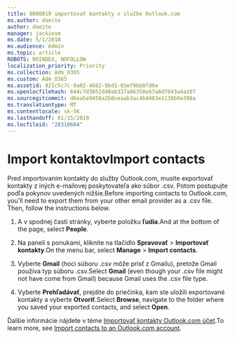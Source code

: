```yaml
---
title: 8000019 importovať kontakty v službe Outlook.com
ms.author: daeite
author: daeite
manager: jackiesm
ms.date: 5/1/2018
ms.audience: Admin
ms.topic: article
ROBOTS: NOINDEX, NOFOLLOW
localization_priority: Priority
ms.collection: Adm_O365
ms.custom: Adm_O365
ms.assetid: 921c5c7c-9a02-4682-9bd1-03ef9bb0fd6e
ms.openlocfilehash: 644c7d3652d40ab337a66358e67a6d7043a4a107
ms.sourcegitcommit: d6ea5e9458a2b8ceaab3ac4bd483e1130b9a398a
ms.translationtype: MT
ms.contentlocale: sk-SK
ms.lasthandoff: 01/15/2019
ms.locfileid: "28310604"
---
```

# <a name="import-contacts"></a><span data-ttu-id="53b20-102">Import kontaktov</span><span class="sxs-lookup"><span data-stu-id="53b20-102">Import contacts</span></span>

<span data-ttu-id="53b20-p101">Pred importovaním kontakty do služby Outlook.com, musíte exportovať kontakty z iných e-mailovej poskytovateľa ako súbor .csv. Potom postupujte podľa pokynov uvedených nižšie.</span><span class="sxs-lookup"><span data-stu-id="53b20-p101">Before importing contacts to Outlook.com, you'll need to export them from your other email provider as a .csv file. Then, follow the instructions below.</span></span>
  
1. <span data-ttu-id="53b20-105">A v spodnej časti stránky, vyberte položku **ľudia**.</span><span class="sxs-lookup"><span data-stu-id="53b20-105">And at the bottom of the page, select **People**.</span></span> 
    
2. <span data-ttu-id="53b20-106">Na paneli s ponukami, kliknite na tlačidlo **Spravovať** \> **Importovať kontakty**.</span><span class="sxs-lookup"><span data-stu-id="53b20-106">On the menu bar, select **Manage** \> **Import contacts**.</span></span> 
    
3. <span data-ttu-id="53b20-107">Vyberte **Gmail** (hoci súboru .csv môže prísť z Gmailu), pretože Gmail používa typ súboru .csv.</span><span class="sxs-lookup"><span data-stu-id="53b20-107">Select **Gmail** (even though your .csv file might not have come from Gmail) because Gmail uses the .csv file type.</span></span> 
    
4. <span data-ttu-id="53b20-108">Vyberte **Prehľadávať**, prejdite do priečinka, kam ste uložili exportované kontakty a vyberte **Otvoriť**.</span><span class="sxs-lookup"><span data-stu-id="53b20-108">Select **Browse**, navigate to the folder where you saved your exported contacts, and select **Open**.</span></span> 
    
<span data-ttu-id="53b20-109">Ďalšie informácie nájdete v téme [Importovať kontakty Outlook.com účet](https://go.microsoft.com/fwlink/p/?linkid=873136).</span><span class="sxs-lookup"><span data-stu-id="53b20-109">To learn more, see [Import contacts to an Outlook.com account](https://go.microsoft.com/fwlink/p/?linkid=873136).</span></span>
  


